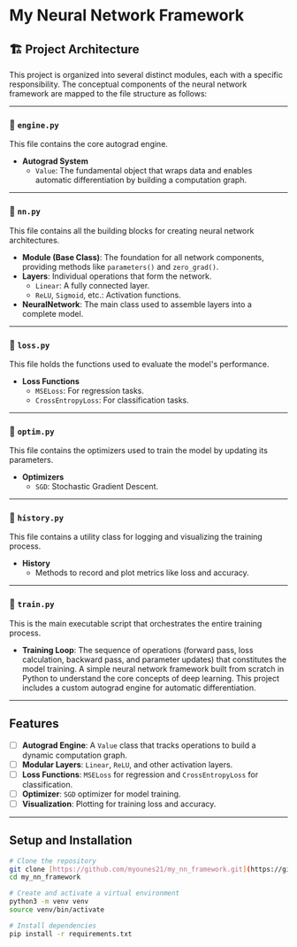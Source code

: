 # My Neural Network Framework
## 🏗️ Project Architecture

This project is organized into several distinct modules, each with a specific responsibility. The conceptual components of the neural network framework are mapped to the file structure as follows:

---

### 📂 `engine.py`
This file contains the core autograd engine.

* **Autograd System**
    * `Value`: The fundamental object that wraps data and enables automatic differentiation by building a computation graph.

---

### 📂 `nn.py`
This file contains all the building blocks for creating neural network architectures.

* **Module (Base Class)**: The foundation for all network components, providing methods like `parameters()` and `zero_grad()`.
* **Layers**: Individual operations that form the network.
    * `Linear`: A fully connected layer.
    * `ReLU`, `Sigmoid`, etc.: Activation functions.
* **NeuralNetwork**: The main class used to assemble layers into a complete model.

---

### 📂 `loss.py`
This file holds the functions used to evaluate the model's performance.

* **Loss Functions**
    * `MSELoss`: For regression tasks.
    * `CrossEntropyLoss`: For classification tasks.

---

### 📂 `optim.py`
This file contains the optimizers used to train the model by updating its parameters.

* **Optimizers**
    * `SGD`: Stochastic Gradient Descent.

---

### 📂 `history.py`
This file contains a utility class for logging and visualizing the training process.

* **History**
    * Methods to record and plot metrics like loss and accuracy.

---

### 📂 `train.py`
This is the main executable script that orchestrates the entire training process.

* **Training Loop**: The sequence of operations (forward pass, loss calculation, backward pass, and parameter updates) that constitutes the model training.
A simple neural network framework built from scratch in Python to understand the core concepts of deep learning. This project includes a custom autograd engine for automatic differentiation.

---

## Features

- [ ] **Autograd Engine**: A `Value` class that tracks operations to build a dynamic computation graph.
- [ ] **Modular Layers**: `Linear`, `ReLU`, and other activation layers.
- [ ] **Loss Functions**: `MSELoss` for regression and `CrossEntropyLoss` for classification.
- [ ] **Optimizer**: `SGD` optimizer for model training.
- [ ] **Visualization**: Plotting for training loss and accuracy.

---

## Setup and Installation

```bash
# Clone the repository
git clone [https://github.com/myounes21/my_nn_framework.git](https://github.com/myounes21/my_nn_framework.git)
cd my_nn_framework

# Create and activate a virtual environment
python3 -m venv venv
source venv/bin/activate

# Install dependencies
pip install -r requirements.txt
